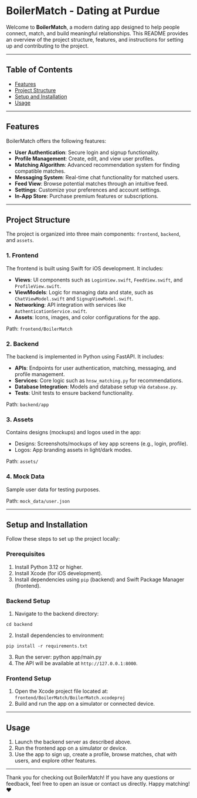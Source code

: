 # BoilerMatch - Dating at Purdue

Welcome to **BoilerMatch**, a modern dating app designed to help people connect, match, and build meaningful relationships. This README provides an overview of the project structure, features, and instructions for setting up and contributing to the project.

---

## Table of Contents

- [Features](#features)
- [Project Structure](#project-structure)
- [Setup and Installation](#setup-and-installation)
- [Usage](#usage)

---

## Features

BoilerMatch offers the following features:

- **User Authentication**: Secure login and signup functionality.
- **Profile Management**: Create, edit, and view user profiles.
- **Matching Algorithm**: Advanced recommendation system for finding compatible matches.
- **Messaging System**: Real-time chat functionality for matched users.
- **Feed View**: Browse potential matches through an intuitive feed.
- **Settings**: Customize your preferences and account settings.
- **In-App Store**: Purchase premium features or subscriptions.

---

## Project Structure

The project is organized into three main components: `frontend`, `backend`, and `assets`.

### 1. **Frontend**
The frontend is built using Swift for iOS development. It includes:
- **Views**: UI components such as `LoginView.swift`, `FeedView.swift`, and `ProfileView.swift`.
- **ViewModels**: Logic for managing data and state, such as `ChatViewModel.swift` and `SignupViewModel.swift`.
- **Networking**: API integration with services like `AuthenticationService.swift`.
- **Assets**: Icons, images, and color configurations for the app.

Path: `frontend/BoilerMatch`

### 2. **Backend**
The backend is implemented in Python using FastAPI. It includes:
- **APIs**: Endpoints for user authentication, matching, messaging, and profile management.
- **Services**: Core logic such as `hnsw_matching.py` for recommendations.
- **Database Integration**: Models and database setup via `database.py`.
- **Tests**: Unit tests to ensure backend functionality.

Path: `backend/app`

### 3. **Assets**
Contains designs (mockups) and logos used in the app:
- Designs: Screenshots/mockups of key app screens (e.g., login, profile).
- Logos: App branding assets in light/dark modes.

Path: `assets/`

### 4. **Mock Data**
Sample user data for testing purposes.

Path: `mock_data/user.json`

---

## Setup and Installation

Follow these steps to set up the project locally:

### Prerequisites
1. Install Python 3.12 or higher.
2. Install Xcode (for iOS development).
3. Install dependencies using `pip` (backend) and Swift Package Manager (frontend).

### Backend Setup
1. Navigate to the backend directory:
```
cd backend
```
2. Install dependencies to environment:
```
pip install -r requirements.txt
```
3. Run the server:
python app/main.py
4. The API will be available at `http://127.0.0.1:8000`.

### Frontend Setup
1. Open the Xcode project file located at: `frontend/BoilerMatch/BoilerMatch.xcodeproj`
2. Build and run the app on a simulator or connected device.

---

## Usage

1. Launch the backend server as described above.
2. Run the frontend app on a simulator or device.
3. Use the app to sign up, create a profile, browse matches, chat with users, and explore other features.

---

Thank you for checking out BoilerMatch! If you have any questions or feedback, feel free to open an issue or contact us directly. Happy matching! ❤️
